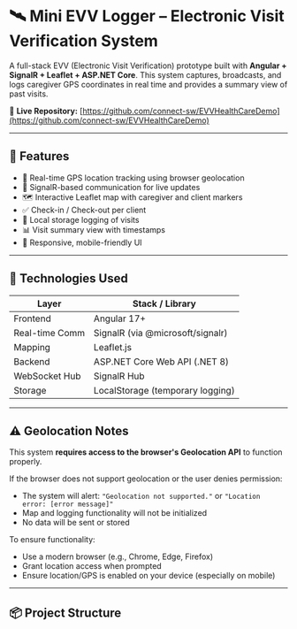 # 🛰️ Mini EVV Logger – Electronic Visit Verification System

A full-stack EVV (Electronic Visit Verification) prototype built with **Angular + SignalR + Leaflet + ASP.NET Core**. This system captures, broadcasts, and logs caregiver GPS coordinates in real time and provides a summary view of past visits.

🔗 **Live Repository:** [https://github.com/connect-sw/EVVHealthCareDemo](https://github.com/connect-sw/EVVHealthCareDemo)

---

## 📌 Features

- 📍 Real-time GPS location tracking using browser geolocation
- 🔁 SignalR-based communication for live updates
- 🗺️ Interactive Leaflet map with caregiver and client markers
- ✅ Check-in / Check-out per client
- 📂 Local storage logging of visits
- 📊 Visit summary view with timestamps
- 📱 Responsive, mobile-friendly UI

---

## 🧰 Technologies Used

| Layer           | Stack / Library              |
|----------------|------------------------------|
| Frontend       | Angular 17+                  |
| Real-time Comm | SignalR (via @microsoft/signalr) |
| Mapping        | Leaflet.js                   |
| Backend        | ASP.NET Core Web API (.NET 8)|
| WebSocket Hub  | SignalR Hub                  |
| Storage        | LocalStorage (temporary logging) |

---

## ⚠️ Geolocation Notes

This system **requires access to the browser's Geolocation API** to function properly.

If the browser does not support geolocation or the user denies permission:

- The system will alert: `"Geolocation not supported."` or `"Location error: [error message]"`
- Map and logging functionality will not be initialized
- No data will be sent or stored

To ensure functionality:

- Use a modern browser (e.g., Chrome, Edge, Firefox)
- Grant location access when prompted
- Ensure location/GPS is enabled on your device (especially on mobile)

---

## 📦 Project Structure

